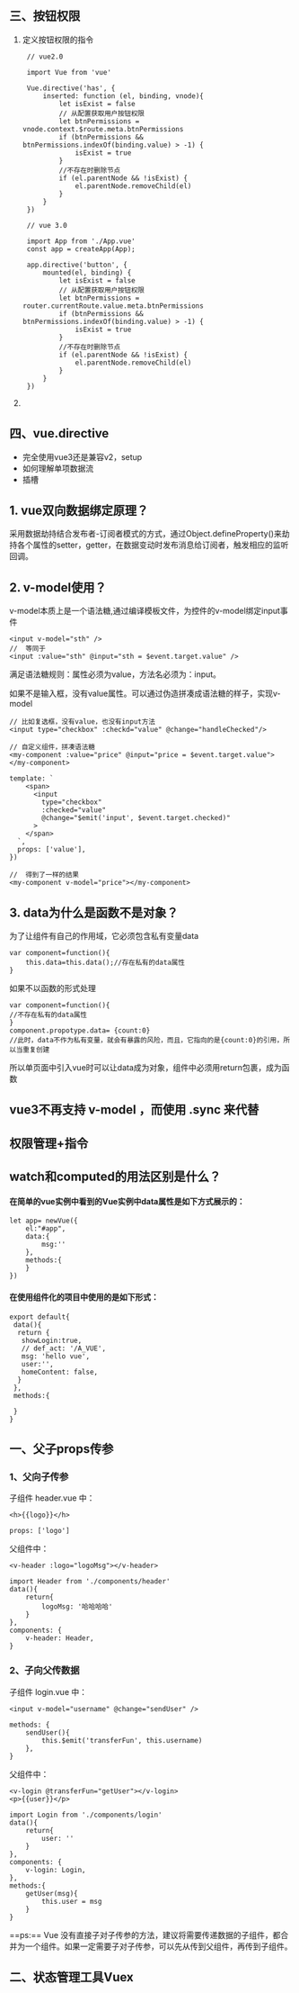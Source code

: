 
## 三、按钮权限

1. 定义按钮权限的指令

        // vue2.0

        import Vue from 'vue'

        Vue.directive('has', {
            inserted: function (el, binding, vnode){
                let isExist = false
                // 从配置获取用户按钮权限
                let btnPermissions = vnode.context.$route.meta.btnPermissions
                if (btnPermissions && btnPermissions.indexOf(binding.value) > -1) {
                    isExist = true
                }
                //不存在时删除节点
                if (el.parentNode && !isExist) {
                    el.parentNode.removeChild(el)
                }
            }
        })

        // vue 3.0

        import App from './App.vue'
        const app = createApp(App);

        app.directive('button', {
            mounted(el, binding) {
                let isExist = false
                // 从配置获取用户按钮权限
                let btnPermissions = router.currentRoute.value.meta.btnPermissions
                if (btnPermissions && btnPermissions.indexOf(binding.value) > -1) {
                    isExist = true
                }
                //不存在时删除节点
                if (el.parentNode && !isExist) {
                    el.parentNode.removeChild(el)
                }
            }
        })       


2. 

## 四、vue.directive

- 完全使用vue3还是兼容v2，setup
- 如何理解单项数据流
- 插槽

## 1. vue双向数据绑定原理？
采用数据劫持结合发布者-订阅者模式的方式，通过Object.defineProperty()来劫持各个属性的setter，getter，在数据变动时发布消息给订阅者，触发相应的监听回调。

## 2. v-model使用？
v-model本质上是一个语法糖,通过编译模板文件，为控件的v-model绑定input事件
```
<input v-model="sth" />
//  等同于
<input :value="sth" @input="sth = $event.target.value" />
```
满足语法糖规则：属性必须为value，方法名必须为：input。

如果不是输入框，没有value属性。可以通过伪造拼凑成语法糖的样子，实现v-model
```
// 比如复选框，没有value，也没有input方法
<input type="checkbox" :checkd="value" @change="handleChecked"/>

// 自定义组件，拼凑语法糖
<my-component :value="price" @input="price = $event.target.value"></my-component>

template: `
    <span>
      <input
        type="checkbox"
        :checked="value"
        @change="$emit('input', $event.target.checked)"
      >
    </span>
  `,
  props: ['value'],
})

//  得到了一样的结果
<my-component v-model="price"></my-component>
```

## 3. data为什么是函数不是对象？
为了让组件有自己的作用域，它必须包含私有变量data
```
var component=function(){
    this.data=this.data();//存在私有的data属性
}
```
如果不以函数的形式处理
```
var component=function(){
//不存在私有的data属性
}
component.propotype.data= {count:0}
//此时，data不作为私有变量，就会有暴露的风险，而且，它指向的是{count:0}的引用，所以当重复创建
```
所以单页面中引入vue时可以让data成为对象，组件中必须用return包裹，成为函数






## vue3不再支持 v-model ，而使用 .sync 来代替


## 权限管理+指令
## watch和computed的用法区别是什么？


#### 在简单的vue实例中看到的Vue实例中data属性是如下方式展示的：
```
let app= newVue({
    el:"#app",
    data:{
        msg:''
    },
    methods:{
    }
})
```
#### 在使用组件化的项目中使用的是如下形式：

```
export default{
 data(){
  return {
   showLogin:true,
   // def_act: '/A_VUE',
   msg: 'hello vue',
   user:'',
   homeContent: false,
  }
 },
 methods:{
   
 }
}
```
## 一、父子props传参
### 1、父向子传参
子组件 header.vue 中：
```
<h>{{logo}}</h>
```
```
props: ['logo']
```
父组件中：
 ```
<v-header :logo="logoMsg"></v-header>
```
```
import Header from './components/header'
data(){
    return{
        logoMsg: '哈哈哈哈'
    }
},
components: {
    v-header: Header,
}
```
### 2、子向父传数据
子组件 login.vue 中：
```
<input v-model="username" @change="sendUser" />
```
```
methods: {
    sendUser(){
        this.$emit('transferFun', this.username)
    },
}
```
父组件中：
 ```
<v-login @transferFun="getUser"></v-login>
<p>{{user}}</p>
```
```
import Login from './components/login'
data(){
    return{
        user: ''
    }
},
components: {
    v-login: Login,
},
methods:{
    getUser(msg){
        this.user = msg
    }
}
```
==ps:== Vue 没有直接子对子传参的方法，建议将需要传递数据的子组件，都合并为一个组件。如果一定需要子对子传参，可以先从传到父组件，再传到子组件。

## 二、状态管理工具Vuex
```
```